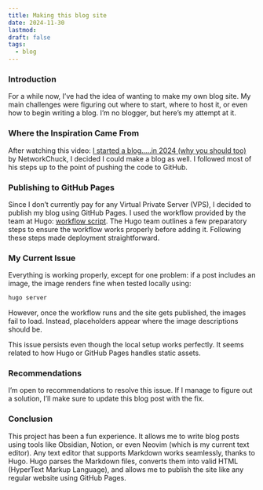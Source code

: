 ```yaml
---
title: Making this blog site
date: 2024-11-30
lastmod: 
draft: false
tags:
  - blog
---
```


### Introduction

For a while now, I’ve had the idea of wanting to make my own blog site. My main challenges were figuring out where to start, where to host it, or even how to begin writing a blog. I’m no blogger, but here’s my attempt at it.

### Where the Inspiration Came From

After watching this video: [I started a blog.....in 2024 (why you should too)](https://www.youtube.com/watch?v=dnE7c0ELEH8&t=1457s) by NetworkChuck, I decided I could make a blog as well. I followed most of his steps up to the point of pushing the code to GitHub.

### Publishing to GitHub Pages

Since I don’t currently pay for any Virtual Private Server (VPS), I decided to publish my blog using GitHub Pages. I used the workflow provided by the team at Hugo: [workflow script](https://gohugo.io/hosting-and-deployment/hosting-on-github/). The Hugo team outlines a few preparatory steps to ensure the workflow works properly before adding it. Following these steps made deployment straightforward.

### My Current Issue

Everything is working properly, except for one problem: if a post includes an image, the image renders fine when tested locally using:

```bash
hugo server
```
However, once the workflow runs and the site gets published, the images fail to load. Instead, placeholders appear where the image descriptions should be.

This issue persists even though the local setup works perfectly. It seems related to how Hugo or GitHub Pages handles static assets.

### Recommendations

I’m open to recommendations to resolve this issue. If I manage to figure out a solution, I’ll make sure to update this blog post with the fix.

### Conclusion
This project has been a fun experience. It allows me to write blog posts using tools like Obsidian, Notion, or even Neovim (which is my current text editor). Any text editor that supports Markdown works seamlessly, thanks to Hugo. Hugo parses the Markdown files, converts them into valid HTML (HyperText Markup Language), and allows me to publish the site like any regular website using GitHub Pages.